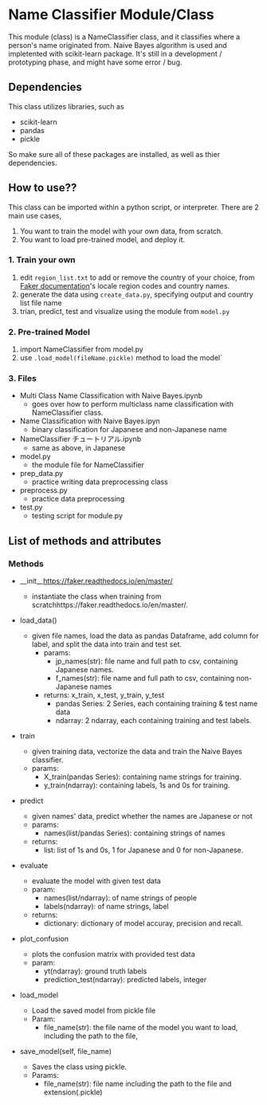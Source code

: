 # Name Classifier Module/Class

This module (class) is a NameClassifier class, and it classifies where a person's name originated from. 
Naive Bayes algorithm is used and impletented with scikit-learn package. 
It's still in a development / prototyping phase, and might have some error / bug.

## Dependencies
This class utilizes libraries, such as
- scikit-learn
- pandas
- pickle

So make sure all of these packages are installed, as well as thier dependencies. 

## How to use??
This class can be imported within a python script, or interpreter.
There are 2 main use cases, 
1. You want  to train the model with your own data, from scratch.
2. You want to load pre-trained model, and deploy it. 

### 1. Train your own
1. edit `region_list.txt` to add or remove the country of your choice, from [Faker documentation](https://faker.readthedocs.io/en/master/)'s locale region codes and country names.
2. generate the data using `create_data.py`, specifying output and country list file name
3. trian, predict, test and visualize using the module from `model.py`

### 2. Pre-trained Model
1. import NameClassifier from model.py
2. use `.load_model(fileName.pickle)` method to load the model`

### 3. Files
- Multi Class Name Classification with Naive Bayes.ipynb
	* goes over how to perform multiclass name classification with NameClassifier class.
- Name Classification with Naive Bayes.ipyn
	* binary classification for Japanese and non-Japanese name
- NameClassifier チュートリアル.ipynb
	* same as above, in Japanese
- model.py
	* the module file for NameClassifier
- prep_data.py
	* practice writing data preprocessing class
- preprocess.py
	* practice data preprocessing
- test.py
	* testing script for module.py
## List of methods and attributes
### Methods
- \__init__https://faker.readthedocs.io/en/master/
    - instantiate the class when training from scratchhttps://faker.readthedocs.io/en/master/.
    
- load_data()
    - given file names, load the data as pandas Dataframe, add column for label, and split the data into train and test set.
        - params:
            - jp_names(str): file name and full path to csv, containing Japanese names.
            - f_names(str): file name and full path to csv, containing non-Japanese names
        - returns: x_train, x_test, y_train, y_test
            - pandas Series: 2 Series, each containing training & test name data
            - ndarray: 2 ndarray, each containing training and test labels. 
- train
    - given training data, vectorize the data and train the Naive Bayes classifier.
    - params:
        - X_train(pandas Series): containing name strings for training.
        - y_train(ndarray): containing labels, 1s and 0s for training.
    
- predict
    - given names' data, predict whether the names are Japanese or not
    - params:
        - names(list/pandas Series): containing strings of names
    - returns:
        - list: list of 1s and 0s, 1 for Japanese and 0 for non-Japanese.

- evaluate
    - evaluate the model with given test data
    - param:
        - names(list/ndarray): of name strings of people
        - labels(ndarray): of name strings, label
    - returns: 
        - dictionary: dictionary of model accuray, precision and recall.

- plot_confusion
    - plots the confusion matrix with provided test data
    - param:
        - yt(ndarray): ground truth labels
        - prediction_test(ndarray): predicted labels, integer

- load_model
    - Load the saved model from pickle file
    - Param:
        - file_name(str): the file name of the model you want to load, including the path to the file,
        
- save_model(self, file_name)
    - Saves the class using pickle. 
    - Params:
        - file_name(str): file name including the path to the file and extension(.pickle) 

